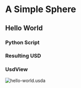 # A Simple Sphere

## Hello World

### Python Script

<code-block lang="python" src="examples/hello-world.py"/>

### Resulting USD

<code-block lang="python" src="examples/hello-world.usda"/>

### UsdView

<img src="hello-world.png" alt="hello-world.usda"/>
